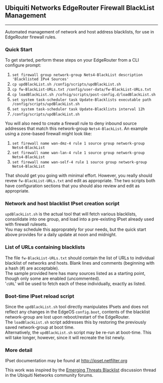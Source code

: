 ## Ubiquiti Networks EdgeRouter Firewall BlackList Management
-------------------------------------------------------------
Automated management of network and host address blacklists, for use
in EdgeRouter firewall rules.


### Quick Start
To get started, perform these steps on your EdgeRouter from a CLI configure prompt:
1. ```set firewall group network-group Nets4-BlackList description 'Blacklisted IPv4 Sources'```
2. ```cp updBlackList.sh /config/scripts/updBlackList.sh```
3. ```cp fw-BlackList-URLs.txt /config/user-data/fw-BlackList-URLs.txt```
4. ```cp loadBlackList.sh /cofnig/scripts/post-config.d/loadBlackList.sh```
5. ```set system task-scheduler task Update-Blacklists executable path /config/scripts/updBlackList.sh```
6. ```set system task-scheduler task Update-Blacklists interval 12h```
7. ```/config/scripts/updBlackList.sh```

You will also need to create a firewall rule to deny inbound source addresses
that match this network-group ```Nets4-BlackList```.  An example using
a zone-based firewall might look like:
1. ```set firewall name wan-dmz-4 rule 1 source group network-group Nets4-BlackList```
2. ```set firewall name wan-lan-4 rule 1 source group network-group Nets4-BlackList```
3. ```set firewall name wan-self-4 rule 1 source group network-group Nets4-BlackList```

That should get you going with minimal effort.  However, you really should
revew ```fw-BlackList-URLs.txt``` and edit as appropriate.  The two scripts
both have configuration sections that you should also review and edit as
appropriate.


### Network and host blacklist IPset creation script
```updBlackList.sh``` is the actual tool that will fetch various blacklists,
consolidate into one group, and load into a pre-existing IPset already used
with firewall rulesets.  
You may schedule this approprately for your needs, but the quick start above
provides for a daily update at noon and midnight.


### List of URLs containing blacklists
The file ```fw-BlackList-URLs.txt``` should contain the list of URLs to
individual blacklist of networks and hosts.  Blank lines and comments
(beginning with a hash (#) are acceptable).  
The sample provided here has many sources listed as a starting point,
though only some are enabled (uncommented).  
'```cURL```' will be used to fetch each of these individually,
exactly as listed.


### Boot-time IPset reload script
Since the ```updBlackList.sh``` tool directly manipulates IPsets and does
not reflect any changes in the EdgeOS ```config.boot```, contents of the
blacklist network-group are lost upon reboot/restart of the EdgeRouter.  
The ```loadBlackList.sh``` script addresses this by restoring the previously
saved network-group at boot time.  
Alternatively, the ```updBlackList.sh``` script may be re-run at boot-time.
This will take longer, however, since it will recreate the list newly.


### More detail
IPset documentation may be found at http://ipset.netfilter.org

This work was inspired by the
[Emerging Threats Blacklist](https://community.ubnt.com/t5/EdgeMAX/Emerging-Threats-Blacklist/td-p/645375)
discussion thread in the Ubiquiti Networks community forums.
